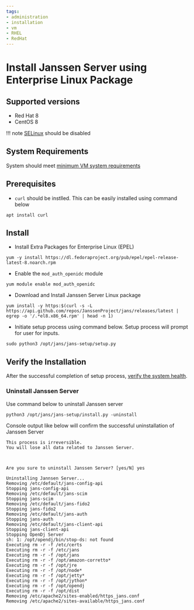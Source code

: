 ```yaml
---
tags:
- administration
- installation
- vm
- RHEL
- RedHat
---
```


# Install Janssen Server using Enterprise Linux Package

## Supported versions
- Red Hat 8
- CentOS 8

!!! note
[SELinux](https://wiki.ubuntu.com/SELinux) should be disabled

## System Requirements

System should meet [minimum VM system requirements](vm-requirements.md)

## Prerequisites

- `curl` should be instlled. This can be easily installed using command below

 ```
 apt install curl
 ```

## Install

- Install Extra Packages for Enterprise Linux (EPEL)

```
yum -y install https://dl.fedoraproject.org/pub/epel/epel-release-latest-8.noarch.rpm
```

- Enable the `mod_auth_openidc` module

```
yum module enable mod_auth_openidc
```

- Download and Install Janssen Server Linux package

```
yum install -y https:$(curl -s -L https://api.github.com/repos/JanssenProject/jans/releases/latest | egrep -o '/.*el8.x86_64.rpm' | head -n 1)
```

- Initiate setup process using command below. Setup process will prompt for user for inputs.

```
sudo python3 /opt/jans/jans-setup/setup.py
```

## Verify the Installation

After the successful completion of setup process, [verify the system health](../install-faq.md#after-installation-how-do-i-verify-that-the-janssen-server-is-up-and-running).

### Uninstall Janssen Server

Use command below to uninstall Janssen server

```commandline
python3 /opt/jans/jans-setup/install.py -uninstall
```

Console output like below will confirm the successful uninstallation of Janssen Server

```text
This process is irreversible.
You will lose all data related to Janssen Server.


 
Are you sure to uninstall Janssen Server? [yes/N] yes

Uninstalling Jannsen Server...
Removing /etc/default/jans-config-api
Stopping jans-config-api
Removing /etc/default/jans-scim
Stopping jans-scim
Removing /etc/default/jans-fido2
Stopping jans-fido2
Removing /etc/default/jans-auth
Stopping jans-auth
Removing /etc/default/jans-client-api
Stopping jans-client-api
Stopping OpenDj Server
sh: 1: /opt/opendj/bin/stop-ds: not found
Executing rm -r -f /etc/certs
Executing rm -r -f /etc/jans
Executing rm -r -f /opt/jans
Executing rm -r -f /opt/amazon-corretto*
Executing rm -r -f /opt/jre
Executing rm -r -f /opt/node*
Executing rm -r -f /opt/jetty*
Executing rm -r -f /opt/jython*
Executing rm -r -f /opt/opendj
Executing rm -r -f /opt/dist
Removing /etc/apache2/sites-enabled/https_jans.conf
Removing /etc/apache2/sites-available/https_jans.conf

```
